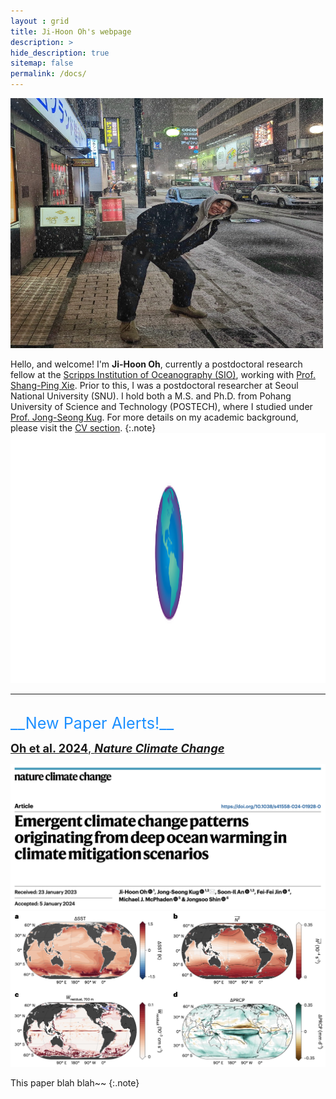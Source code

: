```yaml
---
layout : grid
title: Ji-Hoon Oh's webpage
description: >
hide_description: true
sitemap: false
permalink: /docs/
---
```


<img src="./../assets/img/picture.jpeg" width="500" height="400"/>

Hello, and welcome! I'm __Ji-Hoon Oh__, currently a postdoctoral research fellow at the [Scripps Institution of Oceanography (SIO)](https://scripps.ucsd.edu), working with [Prof. Shang-Ping Xie](https://scholar.google.com/citations?user=vGEx6O0AAAAJ&hl=ko&oi=ao). 
Prior to this, I was a postdoctoral researcher at Seoul National University (SNU). I hold both a M.S. and Ph.D. from Pohang University of Science and Technology (POSTECH), where I studied under [Prof. Jong-Seong Kug](https://scholar.google.com/citations?user=PZF-9w0AAAAJ&hl=en). 
For more details on my academic background, please visit the [CV section](https://jhoh0926.github.io/resume/).
{:.note}
<img src="./../assets/img/scripps_logo.png" width="600" height="400"/>

---
<br>
 <span style="color: DodgerBlue; font-size:180%"> __New Paper Alerts!__</span>

<span style="font-size:130%"> [__Oh et al. 2024__, __*Nature Climate Change*__](https://www.nature.com/articles/s41558-024-01928-0)</span> <br>

[![paper_01](./../assets/img/Oh.2024.NCC.01.png)](https://www.nature.com/articles/s41558-024-01928-0)
[![paper_02](./../assets/img/Oh.2024.NCC.02.png)](https://www.nature.com/articles/s41558-024-01928-0)

This paper blah blah~~
{:.note}



<!--* [Upgrade]{:.heading.flip-title} --- You can skip this if you haven't used Hydejack before.
* [Config]{:.heading.flip-title} --- Once Jekyll is running you can start editing your config file.
{:.related-posts.faded}

## Using Hydejack
* [Basics]{:.heading.flip-title} --- How to add different types of content.
* [Writing]{:.heading.flip-title} --- Producing markdown content for Hydejack.
* [Scripts]{:.heading.flip-title} --- How to include 3rd party scripts on your site.
* [Build]{:.heading.flip-title} --- How to build the static files for deployment.
* [Deploy]{:.heading.flip-title} --- 🆕 How to deploy to a variety of popular providers.
* [Advanced]{:.heading.flip-title} --- Guides for more advanced tasks.
{:.related-posts.faded}

## Other
* [LICENSE]{:.heading.flip-title} --- The license of this project.
* [NOTICE]{:.heading.flip-title} --- Parts of this program are provided under separate licenses.
* [CHANGELOG]{:.heading.flip-title} --- Version history of Hydejack.
{:.related-posts.faded}

[install]: ./../example/_posts/2020-07-03-introducing-hydejack-9.md
[upgrade]: upgrade.md
[config]: config.md
[basics]: basics.md
[writing]: writing.md
[scripts]: scripts.md
[build]: build.md
[deploy]: deploy.md
[advanced]: advanced.md
[LICENSE]: ../LICENSE.md
[NOTICE]: ../NOTICE.md
[CHANGELOG]: ../CHANGELOG.md-->

